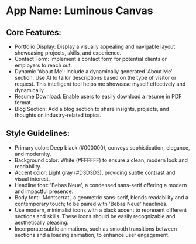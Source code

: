 # **App Name**: Luminous Canvas

## Core Features:

- Portfolio Display: Display a visually appealing and navigable layout showcasing projects, skills, and experience.
- Contact Form: Implement a contact form for potential clients or employers to reach out.
- Dynamic 'About Me': Include a dynamically generated 'About Me' section. Use AI to tailor descriptions based on the type of visitor or request. This intelligent tool helps me showcase myself effectively and dynamically.
- Resume Download: Enable users to easily download a resume in PDF format.
- Blog Section: Add a blog section to share insights, projects, and thoughts on industry-related topics.

## Style Guidelines:

- Primary color: Deep black (#000000), conveys sophistication, elegance, and modernity.
- Background color: White (#FFFFFF) to ensure a clean, modern look and readability.
- Accent color: Light gray (#D3D3D3), providing subtle contrast and visual interest.
- Headline font: 'Bebas Neue', a condensed sans-serif offering a modern and impactful presence.
- Body font: 'Montserrat', a geometric sans-serif, blends readability and a contemporary touch; to be paired with 'Bebas Neue' headlines.
- Use modern, minimalist icons with a black accent to represent different sections and skills. These icons should be easily recognizable and aesthetically pleasing.
- Incorporate subtle animations, such as smooth transitions between sections and a loading animation, to enhance user engagement.